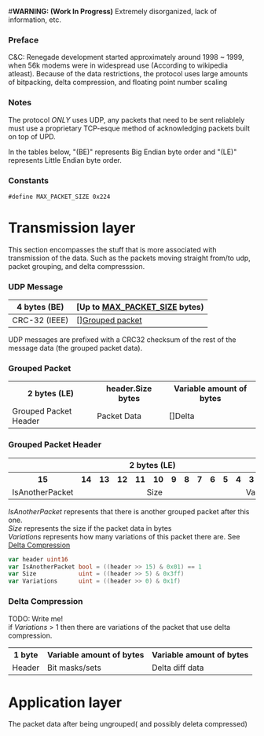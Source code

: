 #**WARNING: (Work In Progress)** Extremely disorganized, lack of information, etc.

### <a name="preface"></a>Preface
C&C: Renegade development started approximately around 1998 ~ 1999, when 56k modems were in widespread use (According to wikipedia atleast). Because of the data restrictions, the protocol uses large amounts of bitpacking, delta compression, and floating point number scaling  

### <a name="notes"></a>Notes
The protocol *ONLY* uses UDP, any packets that need to be sent reliablely must use a proprietary TCP-esque method of acknowledging packets built on top of UPD.

In the tables below, "(BE)" represents Big Endian byte order and "(LE)" represents Little Endian byte order.

### <a name="constants"></a>Constants
```
#define MAX_PACKET_SIZE 0x224
```

# <a name="translayer"></a>Transmission layer
This section encompasses the stuff that is more associated with transmission of the data. Such as the packets moving straight from/to udp, packet grouping, and delta compresssion.


### <a name="udpmessage"></a>UDP Message
| 4 bytes (BE)  | [Up to [MAX_PACKET_SIZE](#constants) bytes)       |
|---------------|---------------------------------------|
| CRC-32 (IEEE) | [][Grouped packet](#groupedpacket) |

UDP messages are prefixed with a CRC32 checksum of the rest of the message data (the grouped packet data). 

### <a name="groupedpacket"></a>Grouped Packet
<table>
	<tr>
		<th>2 bytes (LE)</th>
		<th>header.Size bytes</th>
		<th>Variable amount of bytes</th>
	</tr>
  <tr>
    <td>Grouped Packet Header</td>
    <td>Packet Data</td>
    <td>[]Delta</td>
  </tr>
</table>

### <a name="groupedpacketheader"></a>Grouped Packet Header
<table>
	<tr>
		<th colspan="16">2 bytes (LE)</th>
	</tr>
	<tr>
		<th>15</th>
	  <th>14</th>
	  <th>13</th>
    <th>12</th>
    <th>11</th>
    <th>10</th>
    <th>9</th>
    <th>8</th>
    <th>7</th>
    <th>6</th>
    <th>5</th>
    <th>4</th>
    <th>3</th>
    <th>2</th>
    <th>1</th>
    <th>0</th>
  </tr>
  <tr>
    <td colspan="1" style="text-align: center">IsAnotherPacket</td>
    <td colspan="10" style="text-align: center">Size</td>
    <td colspan="5" style="text-align: center">Variations</td>
  </tr>
</table>

_IsAnotherPacket_ represents that there is another grouped packet after this one.<br />
_Size_ represents the size if the packet data in bytes<br />
_Variations_ represents how many variations of this packet there are. See [Delta Compression](#deltacompression)<br />

```Go
var header uint16
var IsAnotherPacket bool = ((header >> 15) & 0x01) == 1
var Size            uint = ((header >> 5) & 0x3ff)
var Variations      uint = ((header >> 0) & 0x1f)
```

### <a name="deltacompression"></a>Delta Compression
TODO: Write me!</br>
if _Variations_ > 1 then there are variations of the packet that use delta compression.

<table>
	<tr>
		<th>1 byte</th>
		<th>Variable amount of bytes</th>
		<th>Variable amount of bytes</th>
	</tr>
  <tr>
    <td>Header</td>
    <td>Bit masks/sets</td>
    <td>Delta diff data</td>
  </tr>
</table>



# <a name="applayer"></a>Application layer
The packet data after being ungrouped( and possibly deleta compressed) 
